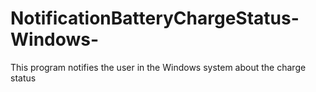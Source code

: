 # NotificationBatteryChargeStatus-Windows-
This program notifies the user in the Windows system about the charge status
